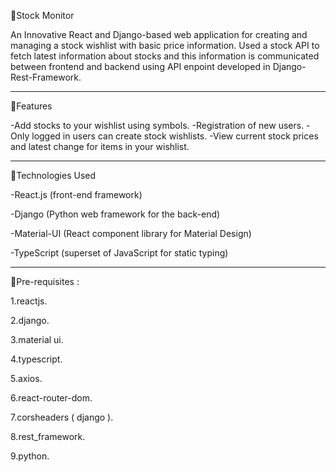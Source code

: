 🔗Stock Monitor

An Innovative React and Django-based web application for creating and managing a stock wishlist with basic price information.
Used a stock API to fetch latest information about stocks and this information is communicated between frontend and backend using API enpoint developed in Django-Rest-Framework.

---

🔗Features

-Add stocks to your wishlist using symbols.
-Registration of new users.
-Only logged in users can create stock wishlists.
-View current stock prices and latest change for items in your wishlist.

---

🔗Technologies Used

-React.js (front-end framework)

-Django (Python web framework for the back-end)

-Material-UI (React component library for Material Design)

-TypeScript (superset of JavaScript for static typing)

---

🔗Pre-requisites :

1.reactjs.

2.django.

3.material ui.

4.typescript.

5.axios.

6.react-router-dom.

7.corsheaders ( django ).

8.rest_framework.

9.python.
 
